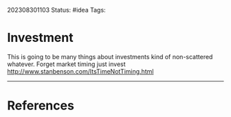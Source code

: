 
202308301103
Status: #idea
Tags:

# Investment

This is going to be many things about investments kind of non-scattered whatever. 
Forget market timing just invest http://www.stanbenson.com/ItsTimeNotTiming.html




---
# References


